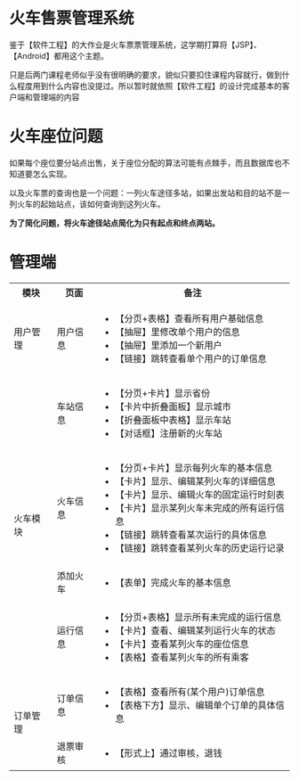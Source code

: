 # 火车售票管理系统



鉴于【软件工程】的大作业是火车票票管理系统，这学期打算将【JSP】、【Android】都用这个主题。



只是后两门课程老师似乎没有很明确的要求，貌似只要扣住课程内容就行，做到什么程度用到什么内容也没提过。所以暂时就依照【软件工程】的设计完成基本的客户端和管理端的内容



# 火车座位问题



如果每个座位要分站点出售，关于座位分配的算法可能有点棘手，而且数据库也不知道要怎么实现。



以及火车票的查询也是一个问题：一列火车途径多站，如果出发站和目的站不是一列火车的起始站点，该如何查询到这列火车。



**为了简化问题，将火车途径站点简化为只有起点和终点两站。**



# 管理端

 

<table>
    <tr>
    	<th>模块</th>
        <th>页面</th>
        <th>备注</th>
    </tr>
    <tr>
        <td>用户管理</td>
        <td>用户信息</td>
        <td>
        	<ul>
                <li>【分页+表格】查看所有用户基础信息</li>
                <li>【抽屉】里修改单个用户的信息</li>
                <li>【抽屉】里添加一个新用户</li>
                <li>【链接】跳转查看单个用户的订单信息</li>
            </ul>
        </td>
    </tr>
    <tr>
    	<td rowspan="4">火车模块</td>
        <td>车站信息</td>
        <td>
        	<ul>
                <li>【分页+卡片】显示省份</li>
                <li>【卡片中折叠面板】显示城市</li>
                <li>【折叠面板中表格】显示车站</li>
                <li>【对话框】注册新的火车站</li>
            </ul>
        </td>
    </tr>
    <tr>
    	<td>火车信息</td>
        <td>
        	<ul>
                <li>【分页+卡片】显示每列火车的基本信息</li>
                <li>【卡片】显示、编辑某列火车的详细信息</li>
                <li>【卡片】显示、编辑火车的固定运行时刻表</li>
                <li>【卡片】显示某列火车未完成的所有运行信息</li>
                <li>【链接】跳转查看某次运行的具体信息</li>
                <li>【链接】跳转查看某列火车的历史运行记录</li>
            </ul>
        </td>
    </tr>
    <tr>
    	<td>添加火车</td>
        <td>
        	<ul>
                <li>【表单】完成火车的基本信息</li>
            </ul>
        </td>
    </tr>
    <tr>
    	<td>运行信息</td>
        <td>
        	<ul>
                <li>【分页+表格】显示所有未完成的运行信息</li>
                <li>【卡片】查看、编辑某列运行火车的状态</li>
                <li>【卡片】查看某列火车的座位信息</li>
                <li>【表格】查看某列火车的所有乘客</li>
            </ul>
        </td>
    </tr> 
    <tr> 
        <td rowspan="2">订单管理</td>
        <td>订单信息</td>
        <td>
        	<ul>
                <li>【表格】查看所有(某个用户)订单信息</li>
                <li>【表格下方】显示、编辑单个订单的具体信息</li>
            </ul>
        </td>
    </tr> 
    <tr>
    	<td>退票审核</td>
        <td>
        	<ul>
                <li>【形式上】通过审核，退钱</li>
            </ul>
        </td>
    </tr>


